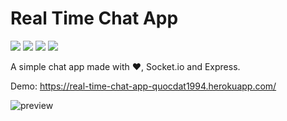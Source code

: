 Real Time Chat App
============
[![](https://img.shields.io/badge/demo-online-green.svg)](https://real-time-chat-app-quocdat1994.herokuapp.com/) 
![](https://img.shields.io/badge/responsive-website-green)
![](https://img.shields.io/badge/node-express-brightgreen)
![](https://img.shields.io/badge/socket-io-lightgrey)

A simple chat app made with ❤, Socket.io and Express. 

Demo: https://real-time-chat-app-quocdat1994.herokuapp.com/

![preview](https://i.ibb.co/nwQTHNm/realtime-chat-app.png)
